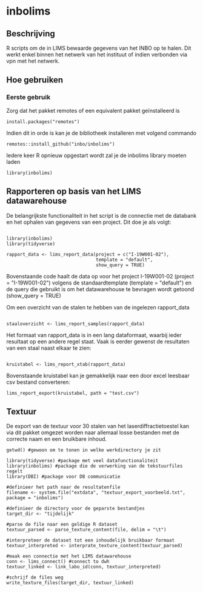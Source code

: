# inbolims

## Beschrijving

R scripts om de in LIMS bewaarde gegevens van het INBO op te halen. Dit werkt enkel binnen het netwerk van het instituut of indien verbonden via vpn met het netwerk.

## Hoe gebruiken

### Eerste gebruik

Zorg dat het pakket remotes of een equivalent pakket geïnstalleerd is

````
install.packages("remotes")

````

Indien dit in orde is kan je de bibliotheek installeren met volgend commando

````
remotes::install_github("inbo/inbolims")

````

Iedere keer R opnieuw opgestart wordt zal je de inbolims library moeten laden

````
library(inbolims)

```` 

## Rapporteren op  basis van het LIMS datawarehouse

De belangrijkste functionaliteit in het script is de connectie met de databank en het ophalen van gegevens van een project. Dit doe je als volgt:

```` 

library(inbolims)
library(tidyverse)

rapport_data <- lims_report_data(project = c("I-19W001-02"), 
                                 template = "default",
                                 show_query = TRUE)

```` 
Bovenstaande code haalt de data op voor het project I-19W001-02 (project = "I-19W001-02") volgens de standaardtemplate  (template = "default") en de query die gebruikt is om het datawarehouse te bevragen wordt getoond (show_query = TRUE)


Om een overzicht van de stalen te hebben van de ingelezen rapport_data

````

staaloverzicht <- lims_report_samples(rapport_data)

```` 

Het formaat van rapport_data is in een lang dataformaat, waarbij ieder resultaat op een andere regel staat. Vaak is eerder gewenst de resultaten van een staal naast elkaar te zien:

````

kruistabel <- lims_report_xtab(rapport_data)

```` 

Bovenstaande kruistabel kan je gemakkelijk naar een door excel leesbaar csv bestand converteren:

````
lims_report_export(kruistabel, path = "test.csv")

```` 
## Textuur

De export van de textuur voor 30 stalen van het laserdiffractietoestel kan via dit pakket omgezet worden naar allemaal losse bestanden met de correcte naam en een bruikbare inhoud.

````
getwd() #gewoon om te tonen in welke werkdirectory je zit

library(tidyverse) #package met veel datafunctionaliteit
library(inbolims) #package die de verwerking van de tekstuurfiles regelt
library(DBI) #package voor DB communicatie

#definieer het path naar de resultatenfile
filename <- system.file("extdata", "textuur_export_voorbeeld.txt", package = "inbolims")

#definieer de directory voor de geparste bestandjes
target_dir <- "tijdelijk"

#parse de file naar een geldige R dataset
textuur_parsed <- parse_texture_content(file, delim = "\t")

#interpreteer de dataset tot een inhoudelijk bruikbaar formaat
textuur_interpreted <- interprate_texture_content(textuur_parsed)

#maak een connectie met het LIMS datawarehouse
conn <- lims_connect() #connect to dwh
textuur_linked <- link_labo_id(conn, textuur_interpreted)

#schrijf de files weg
write_texture_files(target_dir, textuur_linked)

````


